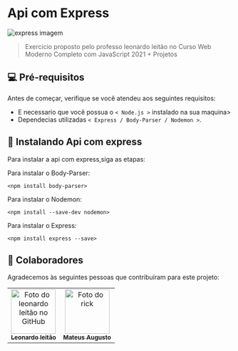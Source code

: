 # Api com Express

<img src="https://miro.medium.com/max/701/1*j8DELPVuI_w8045sxmHQsA.png" alt="express imagem">

> Exercicio proposto pelo professo leonardo leitão no Curso Web Moderno Completo com JavaScript 2021 + Projetos

## 💻 Pré-requisitos

Antes de começar, verifique se você atendeu aos seguintes requisitos:
<!---Estes são apenas requisitos de exemplo. Adicionar, duplicar ou remover conforme necessário--->
* E necessario que você possua o `< Node.js >` instalado na sua maquina>
* Dependecias utilizadas `< Express / Body-Parser / Nodemon >`.

## 🚀 Instalando Api com express

Para instalar a api com express,siga as etapas:  

Para instalar o Body-Parser:
```
<npm install body-parser>
```
Para instalar o Nodemon:
```
<npm install --save-dev nodemon>
```
Para instalar o Express:
```
<npm install express --save>
```
## 🤝 Colaboradores

Agradecemos às seguintes pessoas que contribuíram para este projeto:

<table>
  <tr>
    <td align="center">
      <a href="#">
        <img src="https://pbs.twimg.com/profile_images/704690124957810688/3N26EKY1.jpg" width="100px;" alt="Foto do leonardo leitão no GitHub"/><br>
        <sub>
          <b>Leonardo leitão</b>
        </sub>
      </a>
    </td>
    <td align="center">
      <a href="#">
        <img src="https://i.pinimg.com/736x/a0/fd/24/a0fd243fc8a65b1618cfa58701cd5078.jpg" width="100px;" alt="Foto do rick"/><br>
        <sub>
          <b>Mateus Augusto</b>
        </sub>
      </a>
    </td>
  </tr>
</table>

